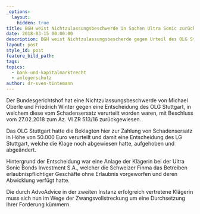```yaml
---
_options:
  layout:
    hidden: true
title: BGH weist Nichtzulassungsbeschwerde in Sachen Ultra Sonic zurück
date: 2018-03-15 00:00:00
description: BGH weist Nichtzulassungsbescherde gegen Urteil des OLG Stuttgart zurück
layout: post
style_id: post
feature_bild_path:
tags:
topics:
  - bank-und-kapitalmarktrecht
  - anlegerschutz
author: dr-sven-tintemann
---
```


Der Bundesgerichtshof hat eine Nichtzulassungsbeschwerde von Michael Oberle und Friedrich Winter gegen eine Entscheidung des OLG Stuttgart, in welchem diese vom Schadensersatz verurteilt worden waren, mit Beschluss vom 27.02.2018 zum Az. VI ZR 513/16 zurückgewiesen.

Das OLG Stuttgart hatte die Beklagten hier zur Zahlung von Schadensersatz in Höhe von 50.000 Euro verurteilt und damit eine Entscheidung des LG Stuttgart, welche die Klage noch abgewiesen hatte, aufgehoben und abgeändert.

Hintergrund der Entscheidung war eine Anlage der Klägerin bei der Ultra Sonic Bonds Investment S.A., welcher die Schweizer Finma das Betreiben erlaubnispflichtiger Geschäfte ohne Erlaubnis vorgeworfen und deren Abwicklung verfügt hatte.

Die durch AdvoAdvice in der zweiten Instanz erfolgreich vertretene Klägerin muss sich nun im Wege der Zwangsvollstreckung um eine Durchsetzung Ihrer Forderung kümmern.